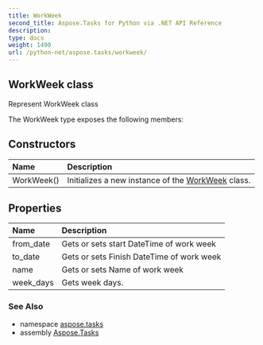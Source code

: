 ```yaml
---
title: WorkWeek
second_title: Aspose.Tasks for Python via .NET API Reference
description: 
type: docs
weight: 1490
url: /python-net/aspose.tasks/workweek/
---
```


## WorkWeek class

Represent WorkWeek class

The WorkWeek type exposes the following members:
## Constructors
| Name | Description |
| :- | :- |
|WorkWeek()|Initializes a new instance of the [WorkWeek](/tasks/python-net/aspose.tasks/workweek/) class.|
## Properties
| Name | Description |
| :- | :- |
|from_date|Gets or sets start DateTime of work week|
|to_date|Gets or sets Finish DateTime of work week|
|name|Gets or sets Name of work week|
|week_days|Gets week days.|

### See Also

* namespace [aspose.tasks](/tasks/python-net/aspose.tasks/)
* assembly [Aspose.Tasks](/tasks/python-net/)

